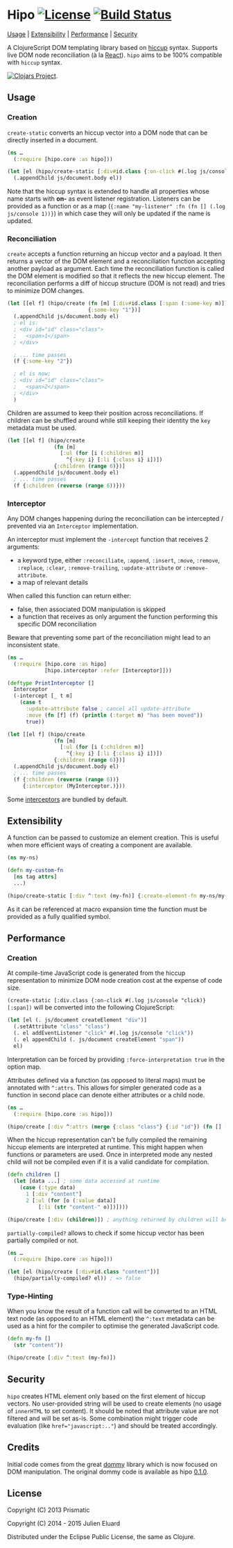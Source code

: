 # Hipo [![License](http://img.shields.io/badge/license-EPL-blue.svg?style=flat)](https://www.eclipse.org/legal/epl-v10.html) [![Build Status](http://img.shields.io/travis/jeluard/hipo.svg?style=flat)](http://travis-ci.org/#!/jeluard/hipo/builds)

[Usage](#usage) | [Extensibility](#extensibility) | [Performance](#performance)  | [Security](#security)

A ClojureScript DOM templating library based on [hiccup](https://github.com/weavejester/hiccup) syntax. Supports live DOM node reconciliation (à la [React](http://facebook.github.io/react/)).
`hipo` aims to be 100% compatible with `hiccup` syntax.

[![Clojars Project](http://clojars.org/hipo/latest-version.svg)](http://clojars.org/hipo).

## Usage

### Creation

`create-static` converts an hiccup vector into a DOM node that can be directly inserted in a document.

```clojure
(ns …
  (:require [hipo.core :as hipo]))

(let [el (hipo/create-static [:div#id.class {:on-click #(.log js/console "click")} [:span]])]
  (.appendChild js/document.body el))
```

Note that the hiccup syntax is extended to handle all properties whose name starts with **on-** as event listener registration.
Listeners can be provided as a function or as a map (`{:name "my-listener" :fn (fn [] (.log js/console 1))}`) in which case they will only be updated if the name is updated.

### Reconciliation

`create` accepts a function returning an hiccup vector and a payload. It then returns a vector of the DOM element and a reconciliation function accepting another payload as argument.
Each time the reconciliation function is called the DOM element is modified so that it reflects the new hiccup element.
The reconciliation performs a diff of hiccup structure (DOM is not read) and tries to minimize DOM changes.

```clojure
(let [[el f] (hipo/create (fn [m] [:div#id.class [:span (:some-key m)]])
                          {:some-key "1"})]
  (.appendChild js/document.body el)
  ; el is:
  ; <div id="id" class="class">
  ;   <span>1</span>
  ; </div>

  ; ... time passes
  (f {:some-key "2"})

  ; el is now;
  ; <div id="id" class="class">
  ;   <span>2</span>
  ; </div>
  )
```

Children are assumed to keep their position across reconciliations. If children can be shuffled around while still keeping their identity the `key` metadata must be used.

```clojure
(let [[el f] (hipo/create
               (fn [m]
                 [:ul (for [i (:children m)]
                   ^{:key i} [:li {:class i} i])])
               {:children (range 6)})]
  (.appendChild js/document.body el)
  ; ... time passes
  (f {:children (reverse (range 6))}))
```

### Interceptor

Any DOM changes happening during the reconciliation can be intercepted / prevented via an `Interceptor` implementation.

An interceptor must implement the `-intercept` function that receives 2 arguments:

* a keyword type, either `:reconciliate`, `:append`, `:insert`, `:move`, `:remove`, `:replace`, `:clear`, `:remove-trailing`, `:update-attribute` or `:remove-attribute`.
* a map of relevant details

When called this function can return either:

* false, then associated DOM manipulation is skipped
* a function that receives as only argument the function performing this specific DOM reconciliation

Beware that preventing some part of the reconciliation might lead to an inconsistent state.

```clojure
(ns …
  (:require [hipo.core :as hipo]
            [hipo.interceptor :refer [Interceptor]]))

(deftype PrintInterceptor []
  Interceptor
  (-intercept [_ t m]
    (case t
      :update-attribute false ; cancel all update-attribute
      :move (fn [f] (f) (println (:target m) "has been moved"))
      true))

(let [[el f] (hipo/create
               (fn [m]
                 [:ul (for [i (:children m)]
                   ^{:key i} [:li {:class i} i])])
               {:children (range 6)})]
  (.appendChild js/document.body el)
  ; ... time passes
  (f {:children (reverse (range 6))}
     {:interceptor (MyInterceptor.)}))
```

Some [interceptors](https://github.com/jeluard/hipo/blob/master/src/hipo/interceptor.cljs) are bundled by default.

## Extensibility

A function can be passed to customize an element creation. This is useful when more efficient ways of creating a component are available.

```clojure
(ns my-ns)

(defn my-custom-fn
  [ns tag attrs]
  ...)

(hipo/create-static [:div ^:text (my-fn)] {:create-element-fn my-ns/my-custom-fn})
```

As it can be referenced at macro expansion time the function must be provided as a fully qualified symbol.

## Performance

### Creation

At compile-time JavaScript code is generated from the hiccup representation to minimize DOM node creation cost at the expense of code size.

`(create-static [:div.class {:on-click #(.log js/console "click)} [:span])` will be converted into the following ClojureScript:

```clojure
(let [el (. js/document createElement "div")]
  (.setAttribute "class" "class")
  (. el addEventListener "click" #(.log js/console "click"))
  (. el appendChild (. js/document createElement "span"))
  el)
```

Interpretation can be forced by providing `:force-interpretation true` in the option map.

Attributes defined via a function (as opposed to literal maps) must be annotated with `^:attrs`. This allows for simpler generated code as a function in second place can denote either attributes or a child node.

```clojure
(ns …
  (:require [hipo.core :as hipo]))

(hipo/create [:div ^:attrs (merge {:class "class"} {:id "id"}) (fn [] [:span])])
```

When the hiccup representation can't be fully compiled the remaining hiccup elements are interpreted at runtime. This might happen when functions or parameters are used.
Once in interpreted mode any nested child will not be compiled even if it is a valid candidate for compilation.

```clojure
(defn children []
  (let [data ...] ; some data accessed at runtime
    (case (:type data)
      1 [:div "content"]
      2 [:ul (for [o (:value data)]
          [:li (str "content-" o)])])))

(hipo/create [:div (children)]) ; anything returned by children will be interpreted at runtime
```

`partially-compiled?` allows to check if some hiccup vector has been partially compiled or not.

```clojure
(ns …
  (:require [hipo.core :as hipo]))

(let [el (hipo/create [:div#id.class "content"])]
  (hipo/partially-compiled? el)) ; => false
```

### Type-Hinting

When you know the result of a function call will be converted to an HTML text node (as opposed to an HTML element) the `^:text` metadata can be used as a hint for the compiler to optimise the generated JavaScript code.

```clojure
(defn my-fn []
  (str "content"))

(hipo/create [:div ^:text (my-fn)])
```

## Security

`hipo` creates HTML element only based on the first element of hiccup vectors. No user-provided string will be used to create elements (no usage of `innerHTML` to set content).
It should be noted that attribute value are not filtered and will be set as-is. Some combination might trigger code evaluation (like `href="javascript:.."`) and should be treated accordingly.

## Credits

Initial code comes from the great [dommy](https://github.com/Prismatic/dommy) library which is now focused on DOM manipulation. The original dommy code is available as hipo [0.1.0](https://github.com/jeluard/hipo/tree/0.1.0).

## License

Copyright (C) 2013 Prismatic

Copyright (C) 2014 - 2015 Julien Eluard

Distributed under the Eclipse Public License, the same as Clojure.
